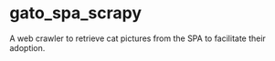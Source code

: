 # gato_spa_scrapy
A web crawler to retrieve cat pictures from the SPA to facilitate their adoption.
